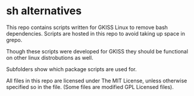 # sh alternatives

This repo contains scripts written for GKISS Linux to remove bash dependencies. Scripts are hosted in this repo to avoid taking up space in grepo.

Though these scripts were developed for GKISS they should be functional on other linux distrobutions as well.

Subfolders show which package scripts are used for.

All files in this repo are licensed under The MIT License, unless otherwise specified so in the file. (Some files are modified GPL Licensed files).
